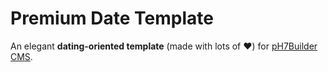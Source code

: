 # Premium Date Template

An elegant **dating-oriented template** (made with lots of ♥️) for [pH7Builder CMS](https://github.com/pH7Software/pH7-Social-Dating-CMS).
